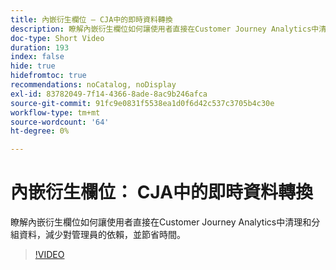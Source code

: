 ```yaml
---
title: 內嵌衍生欄位 — CJA中的即時資料轉換
description: 瞭解內嵌衍生欄位如何讓使用者直接在Customer Journey Analytics中清理和分組資料，減少對管理員的依賴，並節省時間。
doc-type: Short Video
duration: 193
index: false
hide: true
hidefromtoc: true
recommendations: noCatalog, noDisplay
exl-id: 83782049-7f14-4366-8ade-8ac9b246afca
source-git-commit: 91fc9e0831f5538ea1d0f6d42c537c3705b4c30e
workflow-type: tm+mt
source-wordcount: '64'
ht-degree: 0%

---
```


# 內嵌衍生欄位： CJA中的即時資料轉換

瞭解內嵌衍生欄位如何讓使用者直接在Customer Journey Analytics中清理和分組資料，減少對管理員的依賴，並節省時間。

<!-- 62_S102_3442449_192_inline-derived-fields-realtime-data-transformation-in-cja -->
>[!VIDEO](https://video.tv.adobe.com/v/3458362/?learn=on&enablevpops=true)
